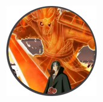 ![alt text](https://github.com/farhanduatiga/HanxxyModz/blob/ac47e8f812969b6632b3fc6d7af9651a4a311fed/mine_head.png?raw=true)
